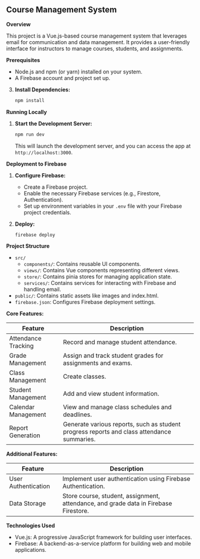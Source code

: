 
## Course Management System

**Overview**

This project is a Vue.js-based course management system that leverages email for communication and data management. It provides a user-friendly interface for instructors to manage courses, students, and assignments.

**Prerequisites**

* Node.js and npm (or yarn) installed on your system.
* A Firebase account and project set up.


3. **Install Dependencies:**

   ```bash
   npm install
   ```

**Running Locally**

1. **Start the Development Server:**

   ```bash
   npm run dev
   ```

   This will launch the development server, and you can access the app at `http://localhost:3000`.

**Deployment to Firebase**

1. **Configure Firebase:**
   - Create a Firebase project.
   - Enable the necessary Firebase services (e.g., Firestore, Authentication).
   - Set up environment variables in your `.env` file with your Firebase project credentials.

2. **Deploy:**

   ```bash
   firebase deploy
   ```

**Project Structure**

- `src/`
  - `components/`: Contains reusable UI components.
  - `views/`: Contains Vue components representing different views.
  - `store/`: Contains pinia stores for managing application state.
  - `services/`: Contains services for interacting with Firebase and handling email.
- `public/`: Contains static assets like images and index.html.
- `firebase.json`: Configures Firebase deployment settings.


**Core Features:**

| Feature | Description |
|---|---|
| Attendance Tracking | Record and manage student attendance. |
| Grade Management | Assign and track student grades for assignments and exams. |
| Class Management | Create classes. |
| Student Management | Add and view student information. |
| Calendar Management | View and manage class schedules and deadlines. |
| Report Generation | Generate various reports, such as student progress reports and class attendance summaries. |

**Additional Features:**

| Feature | Description |
|---|---|
| User Authentication | Implement user authentication using Firebase Authentication. |
| Data Storage | Store course, student, assignment, attendance, and grade data in Firebase Firestore. |

**Technologies Used**

- Vue.js: A progressive JavaScript framework for building user interfaces.
- Firebase: A backend-as-a-service platform for building web and mobile applications.


